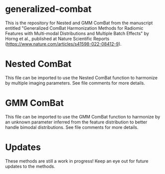# generalized-combat
This is the repository for Nested and GMM ComBat from the manuscript entitled "Generalized ComBat Harmonization Methods for Radiomic Features with Multi-modal Distributions and Multiple Batch Effects" by Horng et al., published at Nature Scientific Reports (https://www.nature.com/articles/s41598-022-08412-9).

# Nested ComBat
This file can be imported to use the Nested ComBat function to harmonize by multiple imaging parameters. See file comments for more details.

# GMM ComBat
This file can be imported to use the GMM ComBat function to harmonize by an unknown parameter inferred from the feature distribution to better handle bimodal distributions. See file comments for more details. 

# Updates
These methods are still a work in progress! Keep an eye out for future updates to the methods. 

